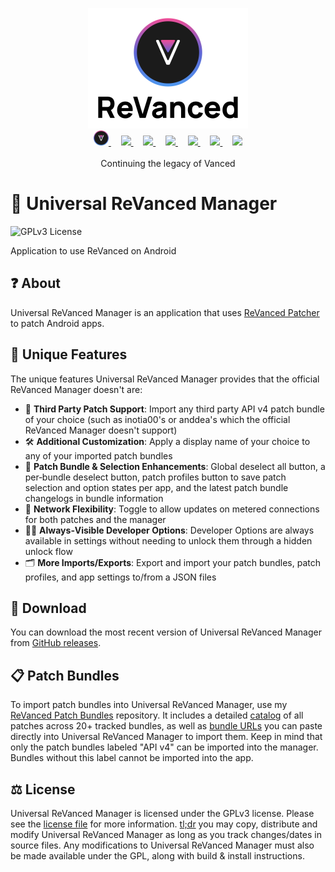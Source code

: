 <p align="center">
  <picture>
    <source
      width="256px"
      media="(prefers-color-scheme: dark)"
      srcset="assets/revanced-headline/revanced-headline-vertical-dark.svg"
    >
    <img 
      width="256px"
      src="assets/revanced-headline/revanced-headline-vertical-light.svg"
    >
  </picture>
  <br>
  <a href="https://revanced.app/">
       <picture>
           <source height="24px" media="(prefers-color-scheme: dark)" srcset="assets/revanced-logo/revanced-logo.svg" />
           <img height="24px" src="assets/revanced-logo/revanced-logo.svg" />
       </picture>
   </a>&nbsp;&nbsp;&nbsp;
   <a href="https://github.com/ReVanced">
       <picture>
           <source height="24px" media="(prefers-color-scheme: dark)" srcset="https://i.ibb.co/dMMmCrW/Git-Hub-Mark.png" />
           <img height="24px" src="https://i.ibb.co/9wV3HGF/Git-Hub-Mark-Light.png" />
       </picture>
   </a>&nbsp;&nbsp;&nbsp;
   <a href="http://revanced.app/discord">
       <picture>
           <source height="24px" media="(prefers-color-scheme: dark)" srcset="https://user-images.githubusercontent.com/13122796/178032563-d4e084b7-244e-4358-af50-26bde6dd4996.png" />
           <img height="24px" src="https://user-images.githubusercontent.com/13122796/178032563-d4e084b7-244e-4358-af50-26bde6dd4996.png" />
       </picture>
   </a>&nbsp;&nbsp;&nbsp;
   <a href="https://reddit.com/r/revancedapp">
       <picture>
           <source height="24px" media="(prefers-color-scheme: dark)" srcset="https://user-images.githubusercontent.com/13122796/178032351-9d9d5619-8ef7-470a-9eec-2744ece54553.png" />
           <img height="24px" src="https://user-images.githubusercontent.com/13122796/178032351-9d9d5619-8ef7-470a-9eec-2744ece54553.png" />
       </picture>
   </a>&nbsp;&nbsp;&nbsp;
   <a href="https://t.me/app_revanced">
      <picture>
         <source height="24px" media="(prefers-color-scheme: dark)" srcset="https://user-images.githubusercontent.com/13122796/178032213-faf25ab8-0bc3-4a94-a730-b524c96df124.png" />
         <img height="24px" src="https://user-images.githubusercontent.com/13122796/178032213-faf25ab8-0bc3-4a94-a730-b524c96df124.png" />
      </picture>
   </a>&nbsp;&nbsp;&nbsp;
   <a href="https://x.com/revancedapp">
      <picture>
         <source media="(prefers-color-scheme: dark)" srcset="https://user-images.githubusercontent.com/93124920/270180600-7c1b38bf-889b-4d68-bd5e-b9d86f91421a.png">
         <img height="24px" src="https://user-images.githubusercontent.com/93124920/270108715-d80743fa-b330-4809-b1e6-79fbdc60d09c.png" />
      </picture>
   </a>&nbsp;&nbsp;&nbsp;
   <a href="https://www.youtube.com/@ReVanced">
      <picture>
         <source height="24px" media="(prefers-color-scheme: dark)" srcset="https://user-images.githubusercontent.com/13122796/178032714-c51c7492-0666-44ac-99c2-f003a695ab50.png" />
         <img height="24px" src="https://user-images.githubusercontent.com/13122796/178032714-c51c7492-0666-44ac-99c2-f003a695ab50.png" />
     </picture>
   </a>
   <br>
   <br>
   Continuing the legacy of Vanced
</p>

# 💊 Universal ReVanced Manager

![GPLv3 License](https://img.shields.io/badge/License-GPL%20v3-yellow.svg)

Application to use ReVanced on Android

## ❓ About

Universal ReVanced Manager is an application that uses [ReVanced Patcher](https://github.com/revanced/revanced-patcher) to patch Android apps.

## 💪 Unique Features

The unique features Universal ReVanced Manager provides that the official ReVanced Manager doesn't are:

- 💉 **Third Party Patch Support**: Import any third party API v4 patch bundle of your choice (such as inotia00's or anddea's which the official ReVanced Manager doesn't support)
- 🛠️ **Additional Customization**: Apply a display name of your choice to any of your imported patch bundles
- 🙂 **Patch Bundle & Selection Enhancements**: Global deselect all button, a per‑bundle deselect button, patch profiles button to save patch selection and option states per app, and the latest patch bundle changelogs in bundle information
- 🛜 **Network Flexibility**: Toggle to allow updates on metered connections for both patches and the manager
- 🧑‍💻 **Always‑Visible Developer Options**: Developer Options are always available in settings without needing to unlock them through a hidden unlock flow
- 🗂️ **More Imports/Exports**: Export and import your patch bundles, patch profiles, and app settings to/from a JSON files

## 🔽 Download

You can download the most recent version of Universal ReVanced Manager from [GitHub releases](https://github.com/Jman-Github/universal-revanced-manager/releases/latest).

## 📋 Patch Bundles

To import patch bundles into Universal ReVanced Manager, use my [ReVanced Patch Bundles](https://github.com/Jman-Github/ReVanced-Patch-Bundles) repository. It includes a detailed [catalog](https://github.com/Jman-Github/ReVanced-Patch-Bundles/blob/bundles/patch-bundles/PATCH-LIST-CATALOG.md) of all patches across 20+ tracked bundles, as well as [bundle URLs](https://github.com/Jman-Github/ReVanced-Patch-Bundles#-patch-bundles-urls) you can paste directly into Universal ReVanced Manager to import them. Keep in mind that only the patch bundles labeled "API v4" can be imported into the manager. Bundles without this label cannot be imported into the app.

## ⚖️ License

Universal ReVanced Manager is licensed under the GPLv3 license. Please see the [license file](https://github.com/Jman-Github/universal-revanced-manager/blob/main/LICENSE) for more information.
[tl;dr](https://www.tldrlegal.com/license/gnu-general-public-license-v3-gpl-3) you may copy, distribute and modify Universal ReVanced Manager as long as you track changes/dates in source files.
Any modifications to Universal ReVanced Manager must also be made available under the GPL, along with build & install instructions.

